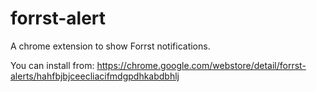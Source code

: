 forrst-alert
============

A chrome extension to show Forrst notifications.

You can install from:
https://chrome.google.com/webstore/detail/forrst-alerts/hahfbjbjceecliacifmdgpdhkabdbhlj
